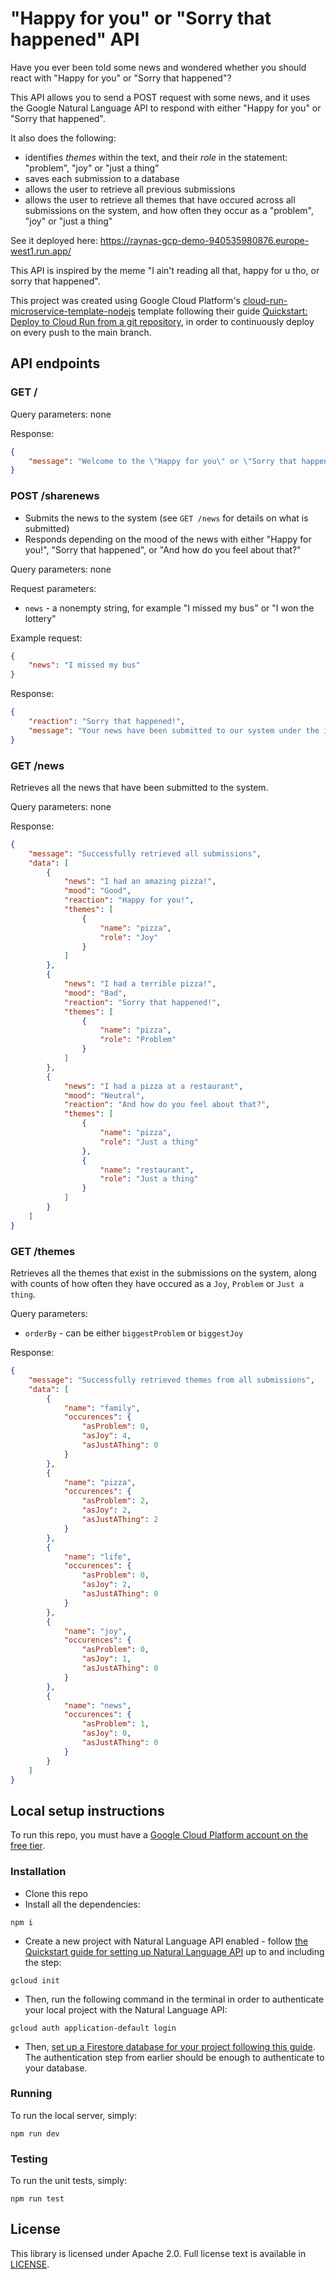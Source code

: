 # "Happy for you" or "Sorry that happened" API
Have you ever been told some news and wondered whether you should react with "Happy for you" or "Sorry that happened"?

This API allows you to send a POST request with some news, and it uses the Google Natural Language API to respond with either "Happy for you" or "Sorry that happened".

It also does the following:
- identifies _themes_ within the text, and their _role_ in the statement: "problem", "joy" or "just a thing"
- saves each submission to a database
- allows the user to retrieve all previous submissions
- allows the user to retrieve all themes that have occured across all submissions on the system, and how often they occur as a "problem", "joy" or "just a thing"

See it deployed here: https://raynas-gcp-demo-940535980876.europe-west1.run.app/

This API is inspired by the meme "I ain't reading all that, happy for u tho, or sorry that happened".

This project was created using Google Cloud Platform's [cloud-run-microservice-template-nodejs](https://github.com/GoogleCloudPlatform/cloud-run-microservice-template-nodejs) template following their guide [Quickstart: Deploy to Cloud Run from a git repository](https://cloud.google.com/run/docs/quickstarts/deploy-continuously), in order to continuously deploy on every push to the main branch.

## API endpoints

### GET /

Query parameters: none

Response:

```json
{
    "message": "Welcome to the \"Happy for you\" or \"Sorry that happened\" API! Feel free to share your happy or sad news using the POST /sharenews endpoint under the JSON property \"news\"."
}
```

### POST /sharenews
- Submits the news to the system (see `GET /news` for details on what is submitted)
- Responds depending on the mood of the news with either "Happy for you!", "Sorry that happened", or "And how do you feel about that?"

Query parameters: none

Request parameters:
- `news` - a nonempty string, for example "I missed my bus" or "I won the lottery"

Example request:
```json
{
    "news": "I missed my bus"
}
```

Response:
```json
{
    "reaction": "Sorry that happened!",
    "message": "Your news have been submitted to our system under the id KsR0GtX6B8mLkbOFWp3Y"
}
```

### GET /news
Retrieves all the news that have been submitted to the system.

Query parameters: none

Response:
```json
{
    "message": "Successfully retrieved all submissions",
    "data": [
        {
            "news": "I had an amazing pizza!",
            "mood": "Good",
            "reaction": "Happy for you!",
            "themes": [
                {
                    "name": "pizza",
                    "role": "Joy"
                }
            ]
        },
        {
            "news": "I had a terrible pizza!",
            "mood": "Bad",
            "reaction": "Sorry that happened!",
            "themes": [
                {
                    "name": "pizza",
                    "role": "Problem"
                }
            ]
        },
        {
            "news": "I had a pizza at a restaurant",
            "mood": "Neutral",
            "reaction": "And how do you feel about that?",
            "themes": [
                {
                    "name": "pizza",
                    "role": "Just a thing"
                },
                {
                    "name": "restaurant",
                    "role": "Just a thing"
                }
            ]
        }
    ]
}
```

### GET /themes
Retrieves all the themes that exist in the submissions on the system, along with counts of how often they have occured as a `Joy`, `Problem` or `Just a thing`.

Query parameters: 
 - `orderBy` - can be either `biggestProblem` or `biggestJoy`

Response:
```json
{
    "message": "Successfully retrieved themes from all submissions",
    "data": [
        {
            "name": "family",
            "occurences": {
                "asProblem": 0,
                "asJoy": 4,
                "asJustAThing": 0
            }
        },
        {
            "name": "pizza",
            "occurences": {
                "asProblem": 2,
                "asJoy": 2,
                "asJustAThing": 2
            }
        },
        {
            "name": "life",
            "occurences": {
                "asProblem": 0,
                "asJoy": 2,
                "asJustAThing": 0
            }
        },
        {
            "name": "joy",
            "occurences": {
                "asProblem": 0,
                "asJoy": 1,
                "asJustAThing": 0
            }
        },
        {
            "name": "news",
            "occurences": {
                "asProblem": 1,
                "asJoy": 0,
                "asJustAThing": 0
            }
        }
    ]
}
```

## Local setup instructions

To run this repo, you must have a [Google Cloud Platform account on the free tier](https://cloud.google.com/free).

### Installation

- Clone this repo
- Install all the dependencies:
```
npm i
```
- Create a new project with Natural Language API enabled - follow [the Quickstart guide for setting up Natural Language API](https://cloud.google.com/natural-language/docs/setup) up to and including the step:
```
gcloud init
```
- Then, run the following command in the terminal in order to authenticate your local project with the Natural Language API:
```
gcloud auth application-default login
```
- Then, [set up a Firestore database for your project following this guide](https://cloud.google.com/firestore/docs/create-database-server-client-library). The authentication step from earlier should be enough to authenticate to your database. 

### Running
To run the local server, simply:
```
npm run dev
```

### Testing
To run the unit tests, simply:
```
npm run test
```

## License

This library is licensed under Apache 2.0. Full license text is available in [LICENSE](LICENSE).
